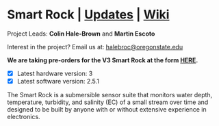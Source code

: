 # Smart Rock | [Updates](https://github.com/OPEnSLab-OSU/OPEnS-Lab-Home/wiki/smart-rock-updates) | [Wiki](https://github.com/OPEnSLab-OSU/SmartRock/wiki)
Project Leads: **Colin Hale-Brown** and **Martin Escoto**

Interest in the project? Email us at: halebroc@oregonstate.edu

**We are taking pre-orders for the V3 Smart Rock at the form [HERE](https://forms.gle/heTsUhmxyKFWzNU9A).**

- [x] Latest hardware version: 3
- [x] Latest software version: 2.5.1

The Smart Rock is a submersible sensor suite that monitors water depth, temperature, turbidity, and salinity (EC) of a small stream over time and designed to be built by anyone with or without extensive experience in electronics.
